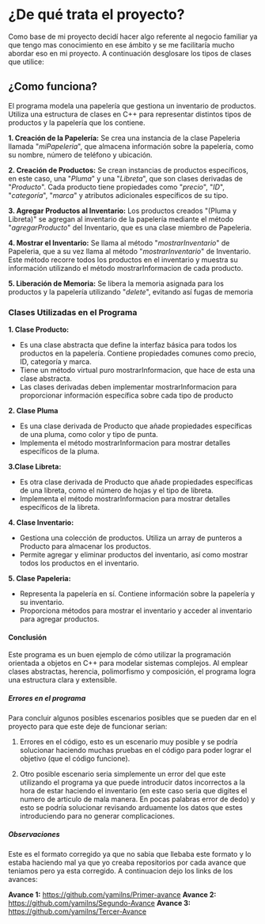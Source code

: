 # ¿De qué trata el proyecto?
Como base de mi proyecto decidí hacer algo referente al negocio familiar ya que
tengo mas conocimiento en ese ámbito y se me facilitaría mucho abordar eso en mi 
proyecto.
A continuación desglosare los tipos de clases que utilice:
## ¿Como funciona?
El programa modela una papelería que gestiona un inventario de productos. Utiliza una estructura de clases en C++ para representar distintos tipos de productos y la papelería que los contiene. 

**1. Creación de la Papelería:**
Se crea una instancia de la clase Papeleria llamada "_miPapeleria_", que almacena información sobre la papelería, como su nombre, número de teléfono y ubicación.

**2. Creación de Productos:**
Se crean instancias de productos específicos, en este caso, una "_Pluma_" y una "_Libreta_", que son clases derivadas de "_Producto_". Cada producto tiene propiedades como "_precio_", "_ID_", "_categoría_", "_marca_" y atributos adicionales específicos de su tipo.

**3. Agregar Productos al Inventario:**
Los productos creados "(Pluma y Libreta)" se agregan al inventario de la papelería mediante el método "_agregarProducto_" del Inventario, que es una clase miembro de Papeleria.

**4. Mostrar el Inventario:**
Se llama al método "_mostrarInventario_" de Papeleria, que a su vez llama al método "_mostrarInventario_" de Inventario. Este método recorre todos los productos en el inventario y muestra su información utilizando el método mostrarInformacion de cada producto.

**5. Liberación de Memoria:**
Se libera la memoria asignada para los productos y la papelería utilizando "_delete_", evitando así fugas de memoria

### Clases Utilizadas en el Programa
**1. Clase Producto:**
* Es una clase abstracta que define la interfaz básica para todos los productos en la papelería. Contiene propiedades comunes como precio, ID, categoría y marca.
* Tiene un método virtual puro mostrarInformacion, que hace de esta una clase abstracta.
* Las clases derivadas deben implementar mostrarInformacion para proporcionar información específica sobre cada tipo de producto

**2. Clase Pluma**
* Es una clase derivada de Producto que añade propiedades específicas de una pluma, como color y tipo de punta.
* Implementa el método mostrarInformacion para mostrar detalles específicos de la pluma.

**3.Clase Libreta:**
* Es otra clase derivada de Producto que añade propiedades específicas de una libreta, como el número de hojas y el tipo de libreta.
* Implementa el método mostrarInformacion para mostrar detalles específicos de la libreta.

**4. Clase Inventario:**
* Gestiona una colección de productos. Utiliza un array de punteros a Producto para almacenar los productos.
* Permite agregar y eliminar productos del inventario, así como mostrar todos los productos en el inventario.

**5. Clase Papeleria:**
* Representa la papelería en sí. Contiene información sobre la papelería y su inventario.
* Proporciona métodos para mostrar el inventario y acceder al inventario para agregar productos.

#### Conclusión
Este programa es un buen ejemplo de cómo utilizar la programación orientada a objetos en C++ para modelar sistemas complejos. Al emplear clases abstractas, herencia, polimorfismo y composición, el programa logra una estructura clara y extensible.

##### Errores en el programa
Para concluir algunos posibles escenarios posibles que se pueden dar en el proyecto para que este deje de funcionar serian:
1. Errores en el código, esto es un escenario muy posible y se podría solucionar haciendo muchas pruebas en el código para poder lograr el objetivo (que el código funcione).
   
2. Otro posible escenario seria simplemente un error del que este utilizando el programa ya que puede introducir datos incorrectos a la hora de estar haciendo el inventario (en este caso seria que digites el numero de articulo de mala manera. En pocas palabras error de dedo) y esto se podría solucionar revisando arduamente los datos que estes introduciendo para no generar complicaciones.

##### Observaciones
Este es el formato corregido ya que no sabia que llebaba este formato y lo estaba haciendo mal ya que yo creaba repositorios por cada avance que teniamos pero ya esta corregido.
A continuacion dejo los links de los avances:

**Avance 1:** 
https://github.com/yamilns/Primer-avance
**Avance 2:**  
https://github.com/yamilns/Segundo-Avance
**Avance 3:** 
https://github.com/yamilns/Tercer-Avance
